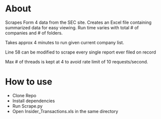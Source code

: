 # About
Scrapes Form 4 data from the SEC site. Creates an Excel file containing summarized data for easy viewing. Run time varies with total # of companies and # of folders. 

Takes approx 4 minutes to run given current company list.

Line 58 can be modified to scrape every single report ever filed on record

Max # of threads is kept at 4 to avoid rate limit of 10 requests/second.

# How to use 
- Clone Repo
- Install dependencies
- Run Scrape.py
- Open Insider_Transactions.xls in the same directory





